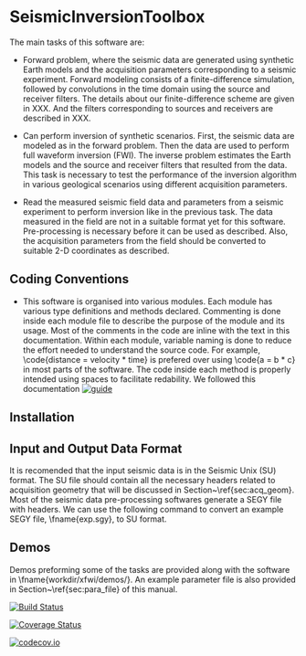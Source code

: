# SeismicInversionToolbox

The main tasks of this software are:

* Forward problem, where the seismic data are generated 
using synthetic Earth models and the acquisition parameters 
corresponding to a seismic experiment.
Forward modeling consists of a finite-difference simulation, followed
by convolutions in the time domain using the source and
receiver filters. The details about our finite-difference 
scheme are given in XXX. 
And the filters corresponding to 
sources and receivers are described in XXX.

* Can perform inversion of synthetic scenarios.
First, the seismic data are modeled as in the forward problem. Then the 
data are used to perform full waveform inversion (FWI). The inverse 
problem estimates
the Earth models and the source and receiver filters 
that resulted from the data.
This task is necessary to test the performance of the inversion algorithm 
in various geological scenarios using different acquisition parameters.

* Read 
the measured seismic field data and parameters from a seismic experiment 
to perform inversion like in the previous task. 
The data measured in the field are not in a suitable format 
yet for this software. 
Pre-processing is necessary before it can be used as described.
Also, the acquisition parameters from the field
should be 
converted to suitable 2-D coordinates as described.


## Coding Conventions

* This software is organised into various modules.
Each module has various type definitions and methods declared.
Commenting is 
done inside each module file to describe the purpose of the module and its usage.
Most of the comments in the code are inline with the text in this documentation. 
Within each module, variable naming is done 
to reduce the effort needed to understand the source code.
For example, 
\code{distance = velocity * time} is prefered over using 
\code{a = b * c} in most parts of the software.
The code inside each method is properly intended using spaces to facilitate 
redability.
We followed this documentation [![guide](http://www.stochasticlifestyle.com/finalizing-julia-package-documentation-testing-coverage-publishing/)](http://www.stochasticlifestyle.com/finalizing-julia-package-documentation-testing-coverage-publishing/)



## Installation

## Input and Output Data Format
It is recomended that the 
input seismic data is 
in the Seismic Unix (SU) format.
The SU file should contain all the necessary headers 
related to acquisition geometry that will be
discussed in Section~\ref{sec:acq_geom}.
Most of the seismic data pre-processing softwares 
generate a SEGY file with headers. 
We can use the following command to 
convert an example SEGY file, \fname{exp.sgy}, to SU format. 

## Demos
Demos preforming some of the tasks are provided along with the software in \fname{workdir/xfwi/demos/}.
An example parameter file is also provided in Section~\ref{sec:para_file} of this manual.



[![Build Status](https://travis-ci.org/pawbz/JuMIT.jl.svg?branch=master)](https://travis-ci.org/pawbz/JuMIT.jl)

[![Coverage Status](https://coveralls.io/repos/pawbz/JuMIT.jl/badge.svg?branch=master&service=github)](https://coveralls.io/github/pawbz/JuMIT.jl?branch=master)

[![codecov.io](http://codecov.io/github/pawbz/JuMIT.jl/coverage.svg?branch=master)](http://codecov.io/github/pawbz/JuMIT.jl?branch=master)
